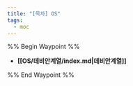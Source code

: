 ```yaml
---
title: "[목차] OS"
tags:
  - moc
---
```

%% Begin Waypoint %%
- **[[OS/데비안계열/index.md|데비안계열]]**

%% End Waypoint %%
